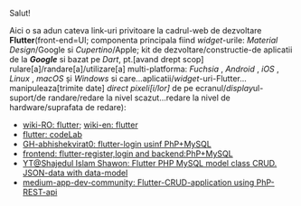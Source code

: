 Salut!

Aici o sa adun cateva link-uri privitoare la cadrul-web de dezvoltare **Flutter**(front-end=UI; componenta principala fiind *widget*-urile: *Material Design*/Google si *Cupertino*/Apple; kit de dezvoltare/constructie-de aplicatii de la ***Google*** si  bazat pe *Dart*, pt.[avand drept scop] rulare[a]/randare[a]/utilizare[a] multi-platforma:  *Fuchsia* , *Android* , *iOS* , *Linux* , *macOS* și *Windows* si care...aplicatii/*widget*-uri-Flutter... manipuleaza[trimite date] *direct pixeli[i/lor]* de pe ecranul/*display*ul-suport/de randare/redare la nivel scazut...redare la nivel de hardware/suprafata de redare):

 - [wiki-RO: flutter](https://ro.wikipedia.org/wiki/Flutter_(software));  [wiki-en: flutter](https://en.wikipedia.org/wiki/Flutter_(software))
 - [flutter: codeLab](https://docs.flutter.dev/get-started/codelab)
 - [GH-abhishekvirat0: flutter-login usinf PhP+MySQL](https://github.com/abhishekvirat0/Flutter-login-using-mysql-php)
 - [frontend: flutter-register,login and backend:PhP+MySQL](https://github.com/shawondeveloper/php-mysql-flutter-login-register)
 - [YT@Shajedul Islam Shawon: Flutter PHP MySQL model class CRUD. JSON-data with data-model](https://www.youtube.com/watch?app=desktop&v=lJ8d6-lkMF4&ab_channel=ShajedulIslamShawon)
 - [medium-app-dev-community: Flutter-CRUD-application using PhP-REST-api](https://medium.com/app-dev-community/flutter-crud-application-using-php-rest-api-bb585c4d7d9c)
